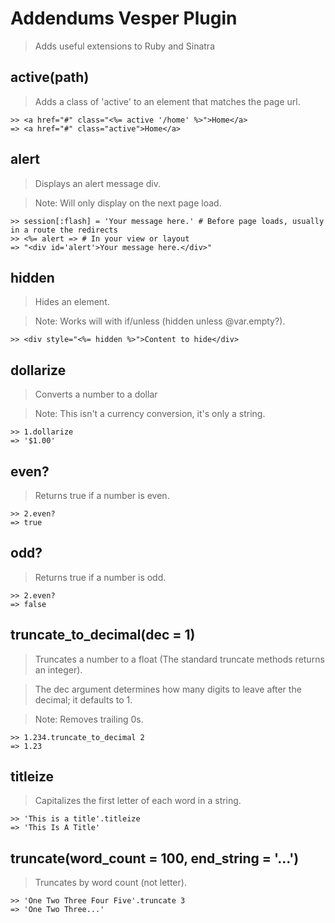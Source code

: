 Addendums Vesper Plugin
=======================
> Adds useful extensions to Ruby and Sinatra


active(path)
------------
> Adds a class of 'active' to an element that matches the page url.

	>> <a href="#" class="<%= active '/home' %>">Home</a>
	=> <a href="#" class="active">Home</a>


alert
-----
> Displays an alert message div.

> Note: Will only display on the next page load.

	>> session[:flash] = 'Your message here.' # Before page loads, usually in a route the redirects
	>> <%= alert => # In your view or layout
	=> "<div id='alert'>Your message here.</div>"


hidden
------
> Hides an element.

> Note: Works will with if/unless (hidden unless @var.empty?).

	>> <div style="<%= hidden %>">Content to hide</div>


dollarize
---------
> Converts a number to a dollar

> Note: This isn't a currency conversion, it's only a string.

	>> 1.dollarize
	=> '$1.00'


even?
-----
> Returns true if a number is even.

	>> 2.even?
	=> true


odd?
----
> Returns true if a number is odd.

	>> 2.even?
	=> false


truncate_to_decimal(dec = 1)
----------------------------
> Truncates a number to a float (The standard truncate methods returns an integer).

> The dec argument determines how many digits to leave after the decimal; it defaults to 1.

> Note: Removes trailing 0s.

	>> 1.234.truncate_to_decimal 2
	=> 1.23


titleize
--------
> Capitalizes the first letter of each word in a string.

	>> 'This is a title'.titleize
	=> 'This Is A Title'


truncate(word_count = 100, end_string = '...')
----------------------------------------------
> Truncates by word count (not letter).

	>> 'One Two Three Four Five'.truncate 3
	=> 'One Two Three...'